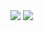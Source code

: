 <img src="https://komarev.com/ghpvc/?username=jubewe&label=Profile%20Stalks&color=00ffff&style=flat"/>
<img src="https://github-readme-stats.vercel.app/api?username=jubewe&show_icons=true&hide_border=false&title_color=00ffff&icon_color=ffff7de9&bg_color=09131B&text_color=ffffff&border_color=0c1a25"/>
